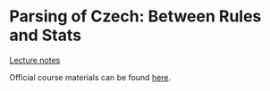 # Parsing of Czech: Between Rules and Stats

[Lecture notes](https://github.com/katarinagresova/ia161/blob/main/Parsing_Czech/notes.md)  

Official course materials can be found [here](https://nlp.fi.muni.cz/en/AdvancedNlpCourse/ParsingCzech).
